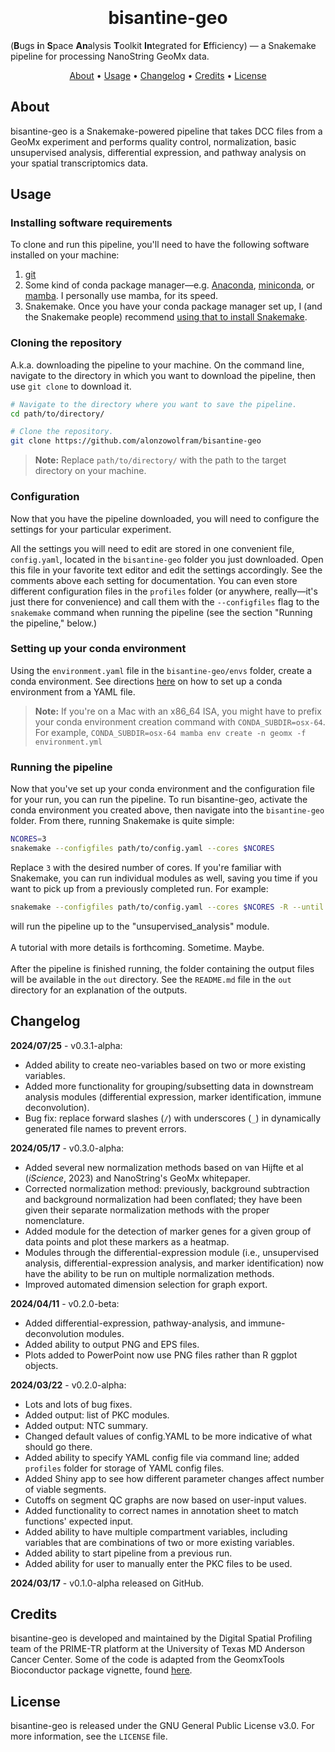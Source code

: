 
<h1 align="center">
  <br>
  <!--<a href="http://www.amitmerchant.com/electron-markdownify"><img src="https://raw.githubusercontent.com/amitmerchant1990/electron-markdownify/master/app/img/markdownify.png" alt="Markdownify" width="200"></a>-->
  <br>
  bisantine-geo
  <br>
</h1>

(<b>B</b>ugs <b>i</b>n <b>S</b>pace <b>An</b>alysis <b>T</b>oolkit <b>In</b>tegrated for <b>E</b>fficiency) — a Snakemake pipeline for processing NanoString GeoMx data.

<!--
<p align="center">
  <a href="https://badge.fury.io/js/electron-markdownify">
    <img src="https://badge.fury.io/js/electron-markdownify.svg"
         alt="Gitter">
  </a>
  <a href="https://gitter.im/amitmerchant1990/electron-markdownify"><img src="https://badges.gitter.im/amitmerchant1990/electron-markdownify.svg"></a>
  <a href="https://saythanks.io/to/bullredeyes@gmail.com">
      <img src="https://img.shields.io/badge/SayThanks.io-%E2%98%BC-1EAEDB.svg">
  </a>
  <a href="https://www.paypal.me/AmitMerchant">
    <img src="https://img.shields.io/badge/$-donate-ff69b4.svg?maxAge=2592000&amp;style=flat">
  </a>
</p>
-->

<p align="center">
  <a href="#about">About</a> •
  <a href="#usage">Usage</a> •
  <a href="#changelog">Changelog</a> •
  <a href="#credits">Credits</a> •
  <a href="#license">License</a>
</p>

## About

bisantine-geo is a Snakemake-powered pipeline that takes DCC files from a GeoMx experiment and performs quality control, normalization, basic unsupervised analysis, differential expression, and pathway analysis on your spatial transcriptomics data. 

## Usage
### Installing software requirements
To clone and run this pipeline, you'll need to have the following software installed on your machine:
1) [git](https://git-scm.com)
2) Some kind of conda package manager—e.g. [Anaconda](https://www.anaconda.com/download), [miniconda](https://docs.anaconda.com/free/miniconda/miniconda-install/), or [mamba](https://mamba.readthedocs.io/en/latest/installation/mamba-installation.html). I personally use mamba, for its speed.
3) Snakemake. Once you have your conda package manager set up, I (and the Snakemake people) recommend [using that to install Snakemake](https://snakemake.readthedocs.io/en/stable/getting_started/installation.html).

### Cloning the repository
A.k.a. downloading the pipeline to your machine. 
On the command line, navigate to the directory in which you want to download the pipeline, then use `git clone` to download it.
```bash
# Navigate to the directory where you want to save the pipeline.
cd path/to/directory/

# Clone the repository.
git clone https://github.com/alonzowolfram/bisantine-geo
```
> **Note:**
> Replace `path/to/directory/` with the path to the target directory on your machine.

### Configuration
Now that you have the pipeline downloaded, you will need to configure the settings for your particular experiment. 

All the settings you will need to edit are stored in one convenient file, `config.yaml`, located in the `bisantine-geo` folder you just downloaded. Open this file in your favorite text editor and edit the settings accordingly. See the comments above each setting for documentation. You can even store different configuration files in the `profiles` folder (or anywhere, really—it's just there for convenience) and call them with the `--configfiles` flag to the `snakemake` command when running the pipeline (see the section "Running the pipeline," below.)

### Setting up your conda environment
Using the `environment.yaml` file in the `bisantine-geo/envs` folder, create a conda environment. See directions [here](https://docs.conda.io/projects/conda/en/latest/user-guide/tasks/manage-environments.html) on how to set up a conda environment from a YAML file. 

> **Note:**
> If you're on a Mac with an x86_64 ISA, you might have to prefix your conda environment creation command with `CONDA_SUBDIR=osx-64`. <br />
> For example, `CONDA_SUBDIR=osx-64 mamba env create -n geomx -f environment.yml`

### Running the pipeline
Now that you've set up your conda environment and the configuration file for your run, you can run the pipeline. To run bisantine-geo, activate the conda environment you created above, then navigate into the `bisantine-geo` folder. From there, running Snakemake is quite simple:

```bash
NCORES=3
snakemake --configfiles path/to/config.yaml --cores $NCORES
```

Replace `3` with the desired number of cores. If you're familiar with Snakemake, you can run individual modules as well, saving you time if you want to pick up from a previously completed run. For example:

```bash
snakemake --configfiles path/to/config.yaml --cores $NCORES -R --until unsupervised_analysis
```
will run the pipeline up to the "unsupervised_analysis" module.
<br />
<br />
A tutorial with more details is forthcoming. Sometime. Maybe. 
<br />
<br />
After the pipeline is finished running, the folder containing the output files will be available in the `out` directory. See the `README.md` file in the `out` directory for an explanation of the outputs. 

## Changelog
<b>2024/07/25</b> - v0.3.1-alpha:
* Added ability to create neo-variables based on two or more existing variables.
* Added more functionality for grouping/subsetting data in downstream analysis modules (differential expression, marker identification, immune deconvolution).
* Bug fix: replace forward slashes (`/`) with underscores (`_`) in dynamically generated file names to prevent errors. 

<b>2024/05/17</b> - v0.3.0-alpha:
* Added several new normalization methods based on van Hijfte et al (<i>iScience</i>, 2023) and NanoString's GeoMx whitepaper.
* Corrected normalization method: previously, background subtraction and background normalization had been conflated; they have been given their separate normalization methods with the proper nomenclature.
* Added module for the detection of marker genes for a given group of data points and plot these markers as a heatmap. 
* Modules through the differential-expression module (i.e., unsupervised analysis, differential-expression analysis, and marker identification) now have the ability to be run on multiple normalization methods. 
* Improved automated dimension selection for graph export.

<b>2024/04/11</b> - v0.2.0-beta:
* Added differential-expression, pathway-analysis, and immune-deconvolution modules.
* Added ability to output PNG and EPS files.
* Plots added to PowerPoint now use PNG files rather than R ggplot objects.
 
<b>2024/03/22</b> - v0.2.0-alpha:
* Lots and lots of bug fixes.
* Added output: list of PKC modules.
* Added output: NTC summary.
* Changed default values of config.YAML to be more indicative of what should go there.
* Added ability to specify YAML config file via command line; added `profiles` folder for storage of YAML config files.
* Added Shiny app to see how different parameter changes affect number of viable segments.
* Cutoffs on segment QC graphs are now based on user-input values.
* Added functionality to correct names in annotation sheet to match functions' expected input.
* Added ability to have multiple compartment variables, including variables that are combinations of two or more existing variables.
* Added ability to start pipeline from a previous run. 
* Added ability for user to manually enter the PKC files to be used.

<b>2024/03/17</b> - v0.1.0-alpha released on GitHub.

## Credits

bisantine-geo is developed and maintained by the Digital Spatial Profiling team of the PRIME-TR platform at the University of Texas MD Anderson Cancer Center. Some of the code is adapted from the GeomxTools Bioconductor package vignette, found [here](https://bioconductor.org/packages/devel/workflows/vignettes/GeoMxWorkflows/inst/doc/GeomxTools_RNA-NGS_Analysis.html).

## License

bisantine-geo is released under the GNU General Public License v3.0. For more information, see the `LICENSE` file. 

